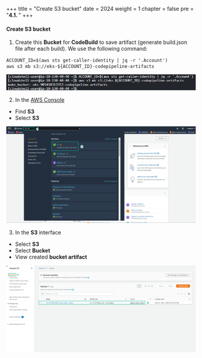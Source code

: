 +++
title = "Create S3 bucket"
date = 2024
weight = 1
chapter = false
pre = "<b>4.1. </b>"
+++

#### Create S3 bucket

1. Create this **Bucket** for **CodeBuild** to save artifact (generate build.json file after each build). We use the following command:

```
ACCOUNT_ID=$(aws sts get-caller-identity | jq -r '.Account')
aws s3 mb s3://eks-${ACCOUNT_ID}-codepipeline-artifacts
```
![00001-Create-S3-bucket](/images/4-Generate-Code-Pipeline/1-Create-S3-bucket/00001-Create-S3-bucket.png?width=90pc)

2. In the [AWS Console](https://aws.amazon.com/console/)
- Find **S3**
- Select **S3**

![00002-Create-S3-bucket](/images/4-Generate-Code-Pipeline/1-Create-S3-bucket/00002-Create-S3-bucket.png?width=90pc)

3. In the **S3** interface
- Select **S3**
- Select **Bucket**
- View created **bucket artifact**

![00003-Create-S3-bucket](/images/4-Generate-Code-Pipeline/1-Create-S3-bucket/00003-Create-S3-bucket.png?width=90pc)